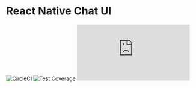 # React Native Chat UI

[![CircleCI](https://circleci.com/gh/flyerhq/react-native-chat-ui.svg?style=shield)](https://circleci.com/gh/flyerhq/react-native-chat-ui)
[![Test Coverage](https://api.codeclimate.com/v1/badges/cc0aeb07c6674ce204ec/test_coverage)](https://codeclimate.com/github/flyerhq/react-native-chat-ui/test_coverage)
[![type-coverage](https://img.shields.io/badge/dynamic/json.svg?label=type-coverage&suffix=%&query=$.typeCoverage.is&uri=https%3A%2F%2Fraw.githubusercontent.com%2Fflyerhq%2Freact-native-chat-ui%2Fdevelop%2Fpackage.json)](https://github.com/plantain-00/type-coverage)
